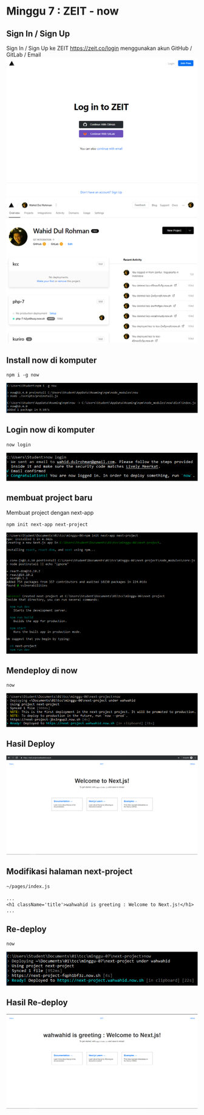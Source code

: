 # Minggu 7 : ZEIT - now
## Sign In / Sign Up
Sign In / Sign Up ke ZEIT https://zeit.co/login menggunakan akun GitHub / GitLab / Email
![](./img/01.png)
![](./img/02.png)

## Install now di komputer
```
npm i -g now
```
![](./img/03.png)


## Login now di komputer
```
now login
```
![](./img/04.png)

## membuat project baru
Membuat project dengan next-app
```
npm init next-app next-project
```
![](./img/05.png)

## Mendeploy di now
```
now
```
![](./img/06.png)

## Hasil Deploy
![](./img/07.png)

## Modifikasi halaman next-project
```
~/pages/index.js

...
<h1 className='title'>wahwahid is greeting : Welcome to Next.js!</h1>
...
```

## Re-deploy
```
now
```
![](./img/08.png)

## Hasil Re-deploy
![](./img/09.png)
